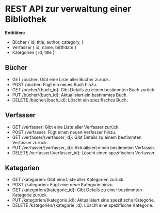 # REST API zur verwaltung einer Bibliothek

**Entitäten:**

* Bücher 
    {
        id,
        title,
        author,
        category,
    }
* Verfasser
    {
        id,
        name,
        birthdate
    }
* Kategorien
    {
        id,
        title
    }

## Bücher

* GET /bücher: Gibt eine Liste aller Bücher zurück.
* POST /bücher: Fügt ein neues Buch hinzu.
* GET /bücher/{buch_id}: Gibt Details zu einem bestimmten Buch zurück.
* PUT /bücher/{buch_id}: Aktualisiert ein bestimmtes Buch.
* DELETE /bücher/{buch_id}: Löscht ein spezifisches Buch.

## Verfasser

* GET /verfasser: Gibt eine Liste aller Verfasser zurück.
* POST /verfasser: Fügt einen neuen Verfasser hinzu.
* GET /verfasser/{verfasser_id}: Gibt Details zu einem bestimmten Verfasser zurück.
* PUT /verfasser/{verfasser_id}: Aktualisiert einen bestimmten Verfasser.
* DELETE /verfasser/{verfasser_id}: Löscht einen spezifischen Verfasser.

## Kategorien

* GET /kategorien: Gibt eine Liste aller Kategorien zurück.
* POST /kategorien: Fügt eine neue Kategorie hinzu.
* GET /kategorien/{kategorie_id}: Gibt Details zu einer bestimmten Kategorie zurück.
* PUT /kategorien/{kategorie_id}: Aktualisiert eine spezifische Kategorie.
* DELETE /kategorien/{kategorie_id}: Löscht eine spezifische Kategorie.
